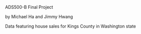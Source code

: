 ADS500-B Final Project

by Michael Ha and Jimmy Hwang

Data featuring house sales for Kings County in Washington state
